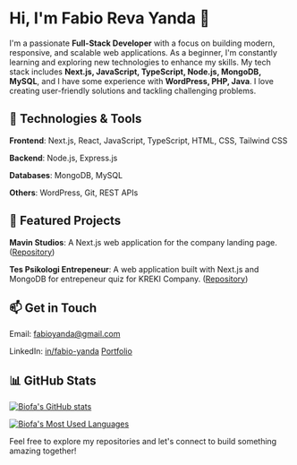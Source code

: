# Hi, I'm Fabio Reva Yanda 👋

I'm a passionate **Full-Stack Developer** with a focus on building modern, responsive, and scalable web applications. As a beginner, I'm constantly learning and exploring new technologies to enhance my skills. My tech stack includes **Next.js, JavaScript, TypeScript, Node.js, MongoDB, MySQL**, and I have some experience with **WordPress, PHP, Java**. I love creating user-friendly solutions and tackling challenging problems.

## 🔧 Technologies & Tools

**Frontend**: Next.js, React, JavaScript, TypeScript, HTML, CSS, Tailwind CSS

**Backend**: Node.js, Express.js

**Databases**: MongoDB, MySQL

**Others**: WordPress, Git, REST APIs

## 🌟 Featured Projects
**Mavin Studios**: A Next.js web application for the company landing page. ([Repository](https://github.com/Mavin-Studios/landing-page))

**Tes Psikologi Entrepeneur**: A web application built with Next.js and MongoDB for entrepeneur quiz for KREKI Company. ([Repository](https://github.com/bioib/tes-psikologi-enterpreneur))

## 📫 Get in Touch
Email: fabioyanda@gmail.com

LinkedIn: [in/fabio-yanda](https://www.linkedin.com/in/fabio-yanda/)
[Portfolio](https://foreynd.space)

## 📊 GitHub Stats
[![Biofa's GitHub stats](https://github-readme-stats.vercel.app/api?username=bioib&show_icons=true&theme=radical)](https://github.com/bioib)

[![Biofa's Most Used Languages](https://github-readme-stats.vercel.app/api/top-langs/?username=bioib&layout=compact&theme=radical)](https://github.com/bioib)

Feel free to explore my repositories and let's connect to build something amazing together!